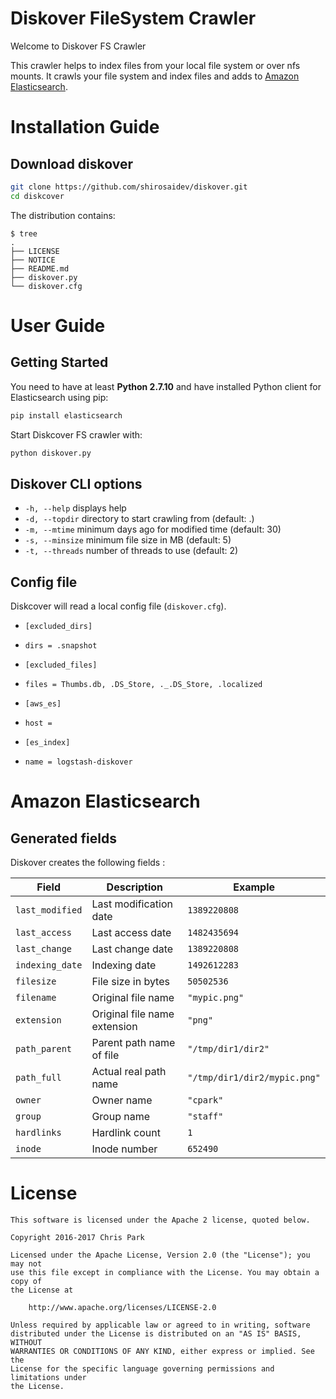 # Diskover FileSystem Crawler

Welcome to Diskover FS Crawler 

This crawler helps to index files from your local file system or over nfs mounts.
It crawls your file system and index files and adds to [Amazon Elasticsearch](https://aws.amazon.com/elasticsearch-service/).

# Installation Guide

## Download diskover

```sh
git clone https://github.com/shirosaidev/diskover.git
cd diskcover
```

The distribution contains:

```
$ tree
.
├── LICENSE
├── NOTICE
├── README.md
├── diskover.py
└── diskover.cfg
```


# User Guide

## Getting Started

You need to have at least **Python 2.7.10** and have installed Python client for Elasticsearch using pip:

```sh
pip install elasticsearch
```

Start Diskcover FS crawler with:

```sh
python diskover.py
```

## Diskover CLI options

* `-h, --help` displays help
* `-d, --topdir` directory to start crawling from (default: .)
* `-m, --mtime` minimum days ago for modified time (default: 30)
* `-s, --minsize` minimum file size in MB (default: 5)
* `-t, --threads` number of threads to use (default: 2)


## Config file

Diskcover will read a local config file (`diskover.cfg`).

* `[excluded_dirs]`
* `dirs = .snapshot`

* `[excluded_files]`
* `files = Thumbs.db, .DS_Store, ._.DS_Store, .localized`

* `[aws_es]`
* `host = `

* `[es_index]`
* `name = logstash-diskover`


# Amazon Elasticsearch

## Generated fields

Diskover creates the following fields :

|         Field        |                Description                  |                    Example                  |
|----------------------|---------------------------------------------|---------------------------------------------|
| `last_modified`      | Last modification date                      | `1389220808`                                |
| `last_access`        | Last access date                            | `1482435694`                                |
| `last_change`        | Last change date                            | `1389220808`                                |
| `indexing_date`      | Indexing date                               | `1492612283`                                |
| `filesize`           | File size in bytes                          | `50502536`                                  |
| `filename`           | Original file name                          | `"mypic.png"`                               |
| `extension`          | Original file name extension                | `"png"`                                     |
| `path_parent`        | Parent path name of file                    | `"/tmp/dir1/dir2"`                          |
| `path_full`          | Actual real path name                       | `"/tmp/dir1/dir2/mypic.png"`                |
| `owner`              | Owner name                                  | `"cpark"`                                   |
| `group`              | Group name                                  | `"staff"`                                   |
| `hardlinks`          | Hardlink count                              | `1`                                         |
| `inode`              | Inode number                                | `652490`                                    |


# License

```
This software is licensed under the Apache 2 license, quoted below.

Copyright 2016-2017 Chris Park

Licensed under the Apache License, Version 2.0 (the "License"); you may not
use this file except in compliance with the License. You may obtain a copy of
the License at

    http://www.apache.org/licenses/LICENSE-2.0

Unless required by applicable law or agreed to in writing, software
distributed under the License is distributed on an "AS IS" BASIS, WITHOUT
WARRANTIES OR CONDITIONS OF ANY KIND, either express or implied. See the
License for the specific language governing permissions and limitations under
the License.
```

